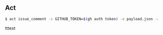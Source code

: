 ## Act

```bash
$ act issue_comment -s GITHUB_TOKEN=$(gh auth token) -e payload.json -a v1v
```

tttest
